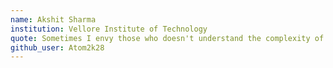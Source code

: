 ```yaml
---
name: Akshit Sharma
institution: Vellore Institute of Technology
quote: Sometimes I envy those who doesn't understand the complexity of things and live a simple life.
github_user: Atom2k28
---
```

